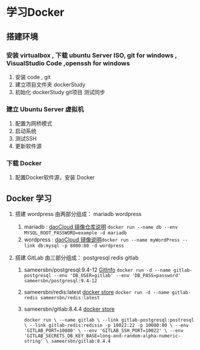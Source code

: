 # 学习Docker
## 搭建环境
### 安装 virtualbox , 下载 ubuntu Server ISO, git for windows , VisualStudio Code ,openssh for windows
1. 安装 code , git
1. 建立项目文件夹 dockerStudy
1. 初始化 dockerStudy git项目 测试同步
### 建立 Ubuntu Server 虚拟机
1. 配置为网桥模式
1. 启动系统
1. 测试SSH
1. 更新软件源
### 下载 Docker
1. 配置Docker软件源，安装 Docker
## Docker 学习
1. 搭建 wordpress
由两部分组成： mariadb wordpress
    1. mariadb : [daoCloud 镜像仓库说明](https://dashboard.daocloud.io/packages/b58db9a4-a808-4611-aaf0-d01e0acc0c5b) `docker run --name db --env MYSQL_ROOT_PASSWORD=example -d mariadb`
    1. wordpress : [daoCloud 镜像说明](https://dashboard.daocloud.io/packages/88b8f1e2-477d-49dd-ba3e-3466bfc2a489)`docker run --name myWordPress --link db:mysql -p 8080:80 -d wordpress`
    
1. 搭建 GitLab
由三部分组成： postgresql redis gitlab
    
    1. sameersbn/postgresql:9.4-12 [GitInfo](https://github.com/sameersbn/docker-postgresql/tree/9.4-12) `docker run -d --name gitlab-postgresql --env 'DB_USER=gitlab' --env 'DB_PASS=password' sameersbn/postgresql:9.4-12`

    1. sameersbn/redis:latest [docker store](https://store.docker.com/community/images/sameersbn/redis) `docker run -d --name gitlab-redis sameersbn/redis:latest`
    
    1. sameersbn/gitlab:8.4.4 [docker store](https://store.docker.com/community/images/sameersbn/gitlab)

        `docker run \
        --name gitlab \
        --link gitlab-postgresql:postresql \
        --link gitlab-redis:redisio -p 10022:22 -p 10080:80 \
        --env 'GITLAB_PORT=10080' \
        --env 'GITLAB_SSH_PORT=10022' \
        --env 'GITLAB_SECRETS_DB_KEY_BASE=long-and-random-alpha-numeric-string' \
        sameersbn/gitlab:8.4.4`